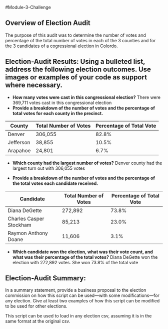 #Module-3-Challenge

## Overview of Election Audit  
The purpose of this audit was to determine the number of votes and percentage of the total number of votes in each of the 3 counties and for the 3 candidates of a cogressional election in Colordo. 

## Election-Audit Results: Using a bulleted list, address the following election outcomes. Use images or examples of your code as support where necessary.

  - **How many votes were cast in this congressional election?**
    There were 369,711 votes cast in this congressional election
  - **Provide a breakdown of the number of votes and the percentage of total votes for each county in the precinct.**
 
 | County    | Total Number of Votes | Percentage of Total Vote |
 |-----------|-----------------------|--------------------------|
 | Denver    | 306,055               | 82.8%                    |
 | Jefferson | 38,855                | 10.5%                    |
 | Arapahoe  | 24,801                | 6.7%                     |
          
  - **Which county had the largest number of votes?**
    Denver county had the largest turn out with 306,055 votes
    
  - **Provide a breakdown of the number of votes and the percentage of the total votes each candidate received.**

| Candidate               | Total Number of Votes | Percentage of Total Vote |
|-------------------------|-----------------------|--------------------------|
| Diana DeGette           | 272,892               | 73.8%                    |
| Charles Casper Stockham | 85,213                | 23.0%                    |
| Raymon Anthony Doane    | 11,606                | 3.1%                     |

  - **Which candidate won the election, what was their vote count, and what was their percentage of the total votes?**
    Diana DeGette won the election with 272,892 votes. She won 73.8% of the total vote
 
  
## Election-Audit Summary: 
In a summary statement, provide a business proposal to the election commission on how this script can be used—with some modifications—for any election. Give at least two examples of how this script can be modified to be used for other elections.

This script can be used to load in any election csv, assuming it is in the same format at the original csv. 
